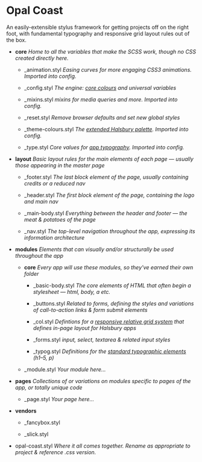 # Opal Coast
An easily-extensible stylus framework for getting projects off on the right foot, with fundamental typography and responsive grid layout rules out of the box.

* **core**
  *Home to all the variables that make the SCSS work, though no CSS created directly here.*

  * _animation.styl
    *Easing curves for more engaging CSS3 animations. Imported into config.*

  * _config.styl
    *The engine: <a href="{% url '/colour/' %}" title="Colour">core colours</a> and universal variables*

  * _mixins.styl
    *mixins for media queries and more. Imported into config.*

  * _reset.styl
    *Remove browser defaults and set new global styles*

  * _theme-colours.styl
    *The <a href="{% url '/colour/' %}" title="Colour">extended Halsbury palette</a>. Imported into config.*

  * _type.styl
    *Core values for <a href="{% url '/typography/' %}" title="Typography">app typography</a>. Imported into config.*

* **layout**
  *Basic layout rules for the main elements of each page &mdash; usually those appearing in the master page*

  * _footer.styl
    *The last block element of the page, usually containing credits or a reduced nav*

  * _header.styl
    *The first block element of the page, containing the logo and main nav*

  * _main-body.styl
    *Everything between the header and footer &mdash; the meat &amp; potatoes of the page*

  * _nav.styl
    *The top-level navigation throughout the app, expressing its information architecture*

* **modules**
  *Elements that can visually and/or structurally be used throughout the app*

  * **core**
    *Every app will use these modules, so they&#39;ve earned their own folder*

    * _basic-body.styl
      *The core elements of HTML that often begin a stylesheet &mdash; html, body, a etc.*

    * _buttons.styl
      *Related to forms, defining the styles and variations of call-to-action links &amp; form submit elements*

    * _col.styl
      *Defintions for a <a href="{% url '/layout/' %}" title="Grid Layout">responsive relative grid system</a> that defines in-page layout for Halsbury apps*

    * _forms.styl
      *input, select, textarea &amp; related input styles*

    * _typog.styl
      *Definitions for the <a href="{% url '/typography/' %}" title="Typography">standard typographic elements</a> (h1&ndash;5, p)*

  * _module.styl
    *Your module here&hellip;*

* **pages**
  *Collections of or variations on modules specific to pages of the app, or totally unique code*

  * _page.styl
    *Your page here&hellip;*

* **vendors**

  * _fancybox.styl

  * _slick.styl

* opal-coast.styl
  *Where it all comes together. Rename as appropriate to project &amp; reference .css version.*
